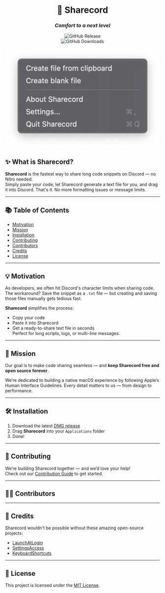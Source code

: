 <div align="center">

# 🚀 Sharecord  
### *Comfort to a next level*

![GitHub Release](https://img.shields.io/github/v/release/RaphyTwin/Sharecord?sort=date&display_name=release&style=for-the-badge)  
![GitHub Downloads](https://img.shields.io/github/downloads/RaphyTwin/Sharecord/total?style=for-the-badge)

<img width="650" alt="SharecordMenuBar" src="https://github.com/RaphyTwin/Sharecord/blob/a34c968b7b1007d652d3e4d0933857db355259f5/images/SharecordMenuBar.png">

</div>

## ✨ What is Sharecord?

**Sharecord** is the fastest way to share long code snippets on Discord — no Nitro needed.  
Simply paste your code, let Sharecord generate a text file for you, and drag it into Discord. That's it. No more formatting issues or message limits.

---

## 📚 Table of Contents

- [Motivation](#-motivation)
- [Mission](#-mission)
- [Installation](#-installation)
- [Contributing](#-contributing)
- [Contributors](#-contributors)
- [Credits](#-credits)
- [License](#-license)

---

## 💡 Motivation

As developers, we often hit Discord's character limits when sharing code.  
The workaround? Save the snippet as a `.txt` file — but creating and saving those files manually gets tedious fast.

**Sharecord** simplifies the process:
- Copy your code
- Paste it into Sharecord
- Get a ready-to-share text file in seconds  
Perfect for long scripts, logs, or multi-line messages.

---

## 🎯 Mission

Our goal is to make code sharing seamless — and **keep Sharecord free and open source forever**.

We’re dedicated to building a native macOS experience by following Apple’s Human Interface Guidelines. Every detail matters to us — from design to performance.

---

## 🛠 Installation

1. Download the latest [DMG release](https://github.com/RaphyTwin/Sharecord/releases/tag/latest)  
2. Drag **Sharecord** into your `Applications` folder  
3. Done!

---

## 🤝 Contributing

We’re building Sharecord together — and we’d love your help!  
Check out our [Contribution Guide](https://github.com/RaphyTwin/Sharecord/blob/main/CONTRIBUTING.md) to get started.

---

## 👨‍💻 Contributors

<!-- Add names or use a contributors plugin -->

---

## 🧩 Credits

Sharecord wouldn’t be possible without these amazing open-source projects:

- [LaunchAtLogin](https://github.com/sindresorhus/LaunchAtLogin-Modern)
- [SettingsAccess](https://github.com/orchetect/SettingsAccess)
- [KeyboardShortcuts](https://github.com/sindresorhus/KeyboardShortcuts)

---

## 📄 License

This project is licensed under the [MIT License](https://opensource.org/license/mit).
